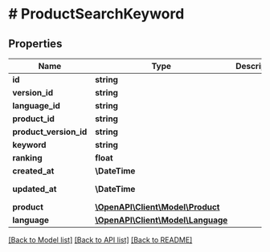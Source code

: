 # # ProductSearchKeyword

## Properties

Name | Type | Description | Notes
------------ | ------------- | ------------- | -------------
**id** | **string** |  | [optional]
**version_id** | **string** |  | [optional]
**language_id** | **string** |  |
**product_id** | **string** |  |
**product_version_id** | **string** |  | [optional]
**keyword** | **string** |  |
**ranking** | **float** |  |
**created_at** | **\DateTime** |  | [readonly]
**updated_at** | **\DateTime** |  | [optional] [readonly]
**product** | [**\OpenAPI\Client\Model\Product**](Product.md) |  | [optional]
**language** | [**\OpenAPI\Client\Model\Language**](Language.md) |  | [optional]

[[Back to Model list]](../../README.md#models) [[Back to API list]](../../README.md#endpoints) [[Back to README]](../../README.md)

